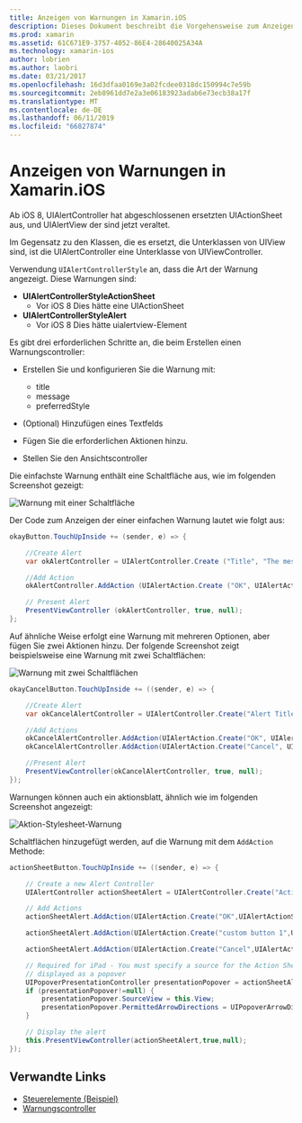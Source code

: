 ```yaml
---
title: Anzeigen von Warnungen in Xamarin.iOS
description: Dieses Dokument beschreibt die Vorgehensweise zum Anzeigen von Warnungen in Xamarin.iOS mithilfe der APIs, die iOS 8 eingeführtes UIAlertController.
ms.prod: xamarin
ms.assetid: 61C671E9-3757-4052-86E4-28640025A34A
ms.technology: xamarin-ios
author: lobrien
ms.author: laobri
ms.date: 03/21/2017
ms.openlocfilehash: 16d3dfaa0169e3a02fcdee0318dc150994c7e59b
ms.sourcegitcommit: 2eb8961dd7e2a3e06183923adab6e73ecb38a17f
ms.translationtype: MT
ms.contentlocale: de-DE
ms.lasthandoff: 06/11/2019
ms.locfileid: "66827874"
---
```

# <a name="displaying-alerts-in-xamarinios"></a>Anzeigen von Warnungen in Xamarin.iOS

Ab iOS 8, UIAlertController hat abgeschlossenen ersetzten UIActionSheet aus, und UIAlertView der sind jetzt veraltet.

Im Gegensatz zu den Klassen, die es ersetzt, die Unterklassen von UIView sind, ist die UIAlertController eine Unterklasse von UIViewController.

Verwendung `UIAlertControllerStyle` an, dass die Art der Warnung angezeigt. Diese Warnungen sind:

- **UIAlertControllerStyleActionSheet**
    * Vor iOS 8 Dies hätte eine UIActionSheet
- **UIAlertControllerStyleAlert**
    * Vor iOS 8 Dies hätte uialertview-Element 

Es gibt drei erforderlichen Schritte an, die beim Erstellen einen Warnungscontroller:

- Erstellen Sie und konfigurieren Sie die Warnung mit:
    * title
    * message
    * preferredStyle
    
- (Optional) Hinzufügen eines Textfelds
- Fügen Sie die erforderlichen Aktionen hinzu.
- Stellen Sie den Ansichtscontroller

Die einfachste Warnung enthält eine Schaltfläche aus, wie im folgenden Screenshot gezeigt:

 ![Warnung mit einer Schaltfläche](alerts-images/alert1.png)

Der Code zum Anzeigen der einer einfachen Warnung lautet wie folgt aus:

```csharp
okayButton.TouchUpInside += (sender, e) => {

    //Create Alert
    var okAlertController = UIAlertController.Create ("Title", "The message", UIAlertControllerStyle.Alert);

    //Add Action
    okAlertController.AddAction (UIAlertAction.Create ("OK", UIAlertActionStyle.Default, null));

    // Present Alert
    PresentViewController (okAlertController, true, null);
};
```

Auf ähnliche Weise erfolgt eine Warnung mit mehreren Optionen, aber fügen Sie zwei Aktionen hinzu. Der folgende Screenshot zeigt beispielsweise eine Warnung mit zwei Schaltflächen:

 ![ Warnung mit zwei Schaltflächen](alerts-images/alert2.png)

```csharp
okayCancelButton.TouchUpInside += ((sender, e) => {

    //Create Alert
    var okCancelAlertController = UIAlertController.Create("Alert Title", "Choose from two buttons", UIAlertControllerStyle.Alert);

    //Add Actions
    okCancelAlertController.AddAction(UIAlertAction.Create("OK", UIAlertActionStyle.Default, alert => Console.WriteLine ("Okay was clicked")));
    okCancelAlertController.AddAction(UIAlertAction.Create("Cancel", UIAlertActionStyle.Cancel, alert => Console.WriteLine ("Cancel was clicked")));

    //Present Alert
    PresentViewController(okCancelAlertController, true, null);
});
```

Warnungen können auch ein aktionsblatt, ähnlich wie im folgenden Screenshot angezeigt:

 ![Aktion-Stylesheet-Warnung](alerts-images/alert3.png)

Schaltflächen hinzugefügt werden, auf die Warnung mit dem `AddAction` Methode:

```csharp
actionSheetButton.TouchUpInside += ((sender, e) => {

    // Create a new Alert Controller
    UIAlertController actionSheetAlert = UIAlertController.Create("Action Sheet", "Select an item from below", UIAlertControllerStyle.ActionSheet);

    // Add Actions
    actionSheetAlert.AddAction(UIAlertAction.Create("OK",UIAlertActionStyle.Default, (action) => Console.WriteLine ("Item One pressed.")));

    actionSheetAlert.AddAction(UIAlertAction.Create("custom button 1",UIAlertActionStyle.Default, (action) => Console.WriteLine ("Item Two pressed.")));

    actionSheetAlert.AddAction(UIAlertAction.Create("Cancel",UIAlertActionStyle.Cancel, (action) => Console.WriteLine ("Cancel button pressed.")));

    // Required for iPad - You must specify a source for the Action Sheet since it is
    // displayed as a popover
    UIPopoverPresentationController presentationPopover = actionSheetAlert.PopoverPresentationController;
    if (presentationPopover!=null) {
        presentationPopover.SourceView = this.View;
        presentationPopover.PermittedArrowDirections = UIPopoverArrowDirection.Up;
    }

    // Display the alert
    this.PresentViewController(actionSheetAlert,true,null);
});
```

## <a name="related-links"></a>Verwandte Links

- [Steuerelemente (Beispiel)](https://developer.xamarin.com/samples/monotouch/Controls/)
- [Warnungscontroller](https://github.com/xamarin/recipes/tree/master/Recipes/ios/standard_controls/alertcontroller)
